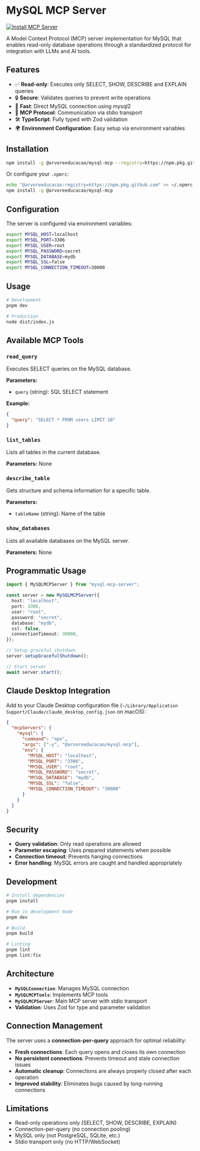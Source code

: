 # MySQL MCP Server

[![Install MCP Server](https://cursor.com/deeplink/mcp-install-dark.svg)](https://cursor.com/en/install-mcp?name=mysql-mcp&registry=https://npm.pkg.github.com&packageName=@arvoreeducacao/mysql-mcp)

A Model Context Protocol (MCP) server implementation for MySQL that enables read-only database operations through a standardized protocol for integration with LLMs and AI tools.

## Features

- ✅ **Read-only**: Executes only SELECT, SHOW, DESCRIBE and EXPLAIN queries
- 🔒 **Secure**: Validates queries to prevent write operations
- 🚀 **Fast**: Direct MySQL connection using mysql2
- 📡 **MCP Protocol**: Communication via stdio transport
- 🛠️ **TypeScript**: Fully typed with Zod validation
- 🌍 **Environment Configuration**: Easy setup via environment variables

## Installation

```bash
npm install -g @arvoreeducacao/mysql-mcp --registry=https://npm.pkg.github.com
```

Or configure your `.npmrc`:

```bash
echo "@arvoreeducacao:registry=https://npm.pkg.github.com" >> ~/.npmrc
npm install -g @arvoreeducacao/mysql-mcp
```

## Configuration

The server is configured via environment variables:

```bash
export MYSQL_HOST=localhost
export MYSQL_PORT=3306
export MYSQL_USER=root
export MYSQL_PASSWORD=secret
export MYSQL_DATABASE=mydb
export MYSQL_SSL=false
export MYSQL_CONNECTION_TIMEOUT=30000
```

## Usage

```bash
# Development
pnpm dev

# Production
node dist/index.js
```

## Available MCP Tools

### `read_query`

Executes SELECT queries on the MySQL database.

**Parameters:**

- `query` (string): SQL SELECT statement

**Example:**

```json
{
  "query": "SELECT * FROM users LIMIT 10"
}
```

### `list_tables`

Lists all tables in the current database.

**Parameters:** None

### `describe_table`

Gets structure and schema information for a specific table.

**Parameters:**

- `tableName` (string): Name of the table

### `show_databases`

Lists all available databases on the MySQL server.

**Parameters:** None

## Programmatic Usage

```typescript
import { MySQLMCPServer } from "mysql-mcp-server";

const server = new MySQLMCPServer({
  host: "localhost",
  port: 3306,
  user: "root",
  password: "secret",
  database: "mydb",
  ssl: false,
  connectionTimeout: 30000,
});

// Setup graceful shutdown
server.setupGracefulShutdown();

// Start server
await server.start();
```

## Claude Desktop Integration

Add to your Claude Desktop configuration file (`~/Library/Application Support/Claude/claude_desktop_config.json` on macOS):

```json
{
  "mcpServers": {
    "mysql": {
      "command": "npx",
      "args": ["-y", "@arvoreeducacao/mysql-mcp"],
      "env": {
        "MYSQL_HOST": "localhost",
        "MYSQL_PORT": "3306",
        "MYSQL_USER": "root",
        "MYSQL_PASSWORD": "secret",
        "MYSQL_DATABASE": "mydb",
        "MYSQL_SSL": "false",
        "MYSQL_CONNECTION_TIMEOUT": "30000"
      }
    }
  }
}
```

## Security

- **Query validation**: Only read operations are allowed
- **Parameter escaping**: Uses prepared statements when possible
- **Connection timeout**: Prevents hanging connections
- **Error handling**: MySQL errors are caught and handled appropriately

## Development

```bash
# Install dependencies
pnpm install

# Run in development mode
pnpm dev

# Build
pnpm build

# Linting
pnpm lint
pnpm lint:fix
```

## Architecture

- **`MySQLConnection`**: Manages MySQL connection
- **`MySQLMCPTools`**: Implements MCP tools
- **`MySQLMCPServer`**: Main MCP server with stdio transport
- **Validation**: Uses Zod for type and parameter validation

## Connection Management

The server uses a **connection-per-query** approach for optimal reliability:

- **Fresh connections**: Each query opens and closes its own connection
- **No persistent connections**: Prevents timeout and stale connection issues
- **Automatic cleanup**: Connections are always properly closed after each operation
- **Improved stability**: Eliminates bugs caused by long-running connections

## Limitations

- Read-only operations only (SELECT, SHOW, DESCRIBE, EXPLAIN)
- Connection-per-query (no connection pooling)
- MySQL only (not PostgreSQL, SQLite, etc.)
- Stdio transport only (no HTTP/WebSocket)
